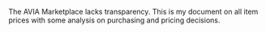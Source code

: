 The AVIA Marketplace lacks transparency. This is my document on all item prices with some analysis on purchasing and pricing decisions. 
